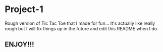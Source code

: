 # Project-1

Rough version of Tic Tac Toe that I made for fun... It's actually like really rough but I will fix things up in the future and edit this README when I do.

## **ENJOY!!!**
